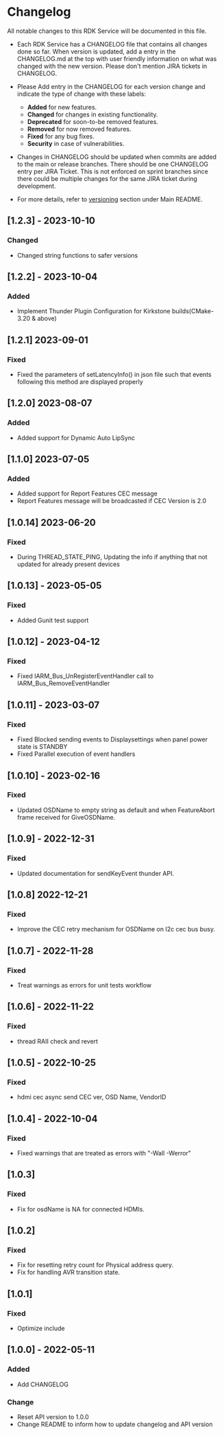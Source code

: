 # Changelog

All notable changes to this RDK Service will be documented in this file.

* Each RDK Service has a CHANGELOG file that contains all changes done so far. When version is updated, add a entry in the CHANGELOG.md at the top with user friendly information on what was changed with the new version. Please don't mention JIRA tickets in CHANGELOG. 

* Please Add entry in the CHANGELOG for each version change and indicate the type of change with these labels:
    * **Added** for new features.
    * **Changed** for changes in existing functionality.
    * **Deprecated** for soon-to-be removed features.
    * **Removed** for now removed features.
    * **Fixed** for any bug fixes.
    * **Security** in case of vulnerabilities.

* Changes in CHANGELOG should be updated when commits are added to the main or release branches. There should be one CHANGELOG entry per JIRA Ticket. This is not enforced on sprint branches since there could be multiple changes for the same JIRA ticket during development. 

* For more details, refer to [versioning](https://github.com/rdkcentral/rdkservices#versioning) section under Main README.

## [1.2.3] - 2023-10-10
### Changed
- Changed string functions to safer versions

## [1.2.2] - 2023-10-04
### Added
- Implement Thunder Plugin Configuration for Kirkstone builds(CMake-3.20 & above)

## [1.2.1] 2023-09-01
### Fixed
- Fixed the parameters of setLatencyInfo() in json file such that events following this method
  are displayed properly

## [1.2.0] 2023-08-07
### Added
- Added support for Dynamic Auto LipSync

## [1.1.0] 2023-07-05
### Added
- Added support for Report Features CEC message
- Report Features message will be broadcasted if CEC Version is 2.0

## [1.0.14] 2023-06-20
### Fixed
- During THREAD_STATE_PING, Updating the info if anything that not updated for already present devices

## [1.0.13] - 2023-05-05
### Fixed
- Added Gunit test support

## [1.0.12] - 2023-04-12
### Fixed
- Fixed IARM_Bus_UnRegisterEventHandler  call to IARM_Bus_RemoveEventHandler

## [1.0.11] - 2023-03-07
### Fixed
- Fixed Blocked sending events to Displaysettings when panel power state is STANDBY
- Fixed Parallel execution of event handlers

## [1.0.10] - 2023-02-16
### Fixed
- Updated OSDName to empty string as default and when FeatureAbort frame received for GiveOSDName.

## [1.0.9] - 2022-12-31
### Fixed
- Updated documentation for sendKeyEvent thunder API.

## [1.0.8] 2022-12-21
### Fixed
- Improve the CEC retry mechanism for OSDName on I2c cec bus busy.
 
## [1.0.7] - 2022-11-28
### Fixed
- Treat warnings as errors for unit tests workflow

## [1.0.6] - 2022-11-22
### Fixed
- thread RAII check and revert

## [1.0.5] - 2022-10-25
### Fixed
- hdmi cec async send CEC ver, OSD Name, VendorID

## [1.0.4] - 2022-10-04
### Fixed
- Fixed warnings that are treated as errors with "-Wall -Werror"

## [1.0.3]
### Fixed
- Fix for osdName is NA for connected HDMIs.
 
## [1.0.2]
### Fixed
- Fix for resetting retry count for Physical address query.
- Fix for handling AVR transition state.

## [1.0.1]
### Fixed
- Optimize include

## [1.0.0] - 2022-05-11
### Added
- Add CHANGELOG

### Change
- Reset API version to 1.0.0
- Change README to inform how to update changelog and API version
